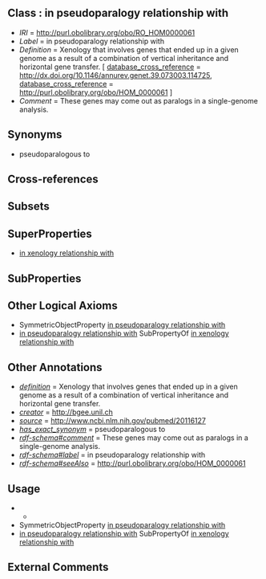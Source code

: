 
## Class : in pseudoparalogy relationship with

 * *IRI* = http://purl.obolibrary.org/obo/RO_HOM0000061
 * *Label* = in pseudoparalogy relationship with
 * *Definition* = Xenology that involves genes that ended up in a given genome as a result of a combination of vertical inheritance and horizontal gene transfer. [ [database_cross_reference](../../ef/oboInOwl#hasDbXref.md) = http://dx.doi.org/10.1146/annurev.genet.39.073003.114725, [database_cross_reference](../../ef/oboInOwl#hasDbXref.md) = http://purl.obolibrary.org/obo/HOM_0000061 ]
 * *Comment* = These genes may come out as paralogs in a single-genome analysis.

## Synonyms

 * pseudoparalogous to

## Cross-references


## Subsets


## SuperProperties

 * [in xenology relationship with](../../RO/18/RO_HOM0000018.md)

## SubProperties


## Other Logical Axioms

 * SymmetricObjectProperty [in pseudoparalogy relationship with](../../RO/61/RO_HOM0000061.md)
 * [in pseudoparalogy relationship with](../../RO/61/RO_HOM0000061.md) SubPropertyOf [in xenology relationship with](../../RO/18/RO_HOM0000018.md)

## Other Annotations

 * *[definition](../../IAO/15/IAO_0000115.md)* = Xenology that involves genes that ended up in a given genome as a result of a combination of vertical inheritance and horizontal gene transfer.
 * *[creator](../../or/creator.md)* = http://bgee.unil.ch
 * *[source](../../ce/source.md)* = http://www.ncbi.nlm.nih.gov/pubmed/20116127
 * *[has_exact_synonym](../../ym/oboInOwl#hasExactSynonym.md)* = pseudoparalogous to
 * *[rdf-schema#comment](../../nt/rdf-schema#comment.md)* = These genes may come out as paralogs in a single-genome analysis.
 * *[rdf-schema#label](../../el/rdf-schema#label.md)* = in pseudoparalogy relationship with
 * *[rdf-schema#seeAlso](../../so/rdf-schema#seeAlso.md)* = http://purl.obolibrary.org/obo/HOM_0000061

## Usage

 * -
 * SymmetricObjectProperty [in pseudoparalogy relationship with](../../RO/61/RO_HOM0000061.md)
 * [in pseudoparalogy relationship with](../../RO/61/RO_HOM0000061.md) SubPropertyOf [in xenology relationship with](../../RO/18/RO_HOM0000018.md)

## External Comments

